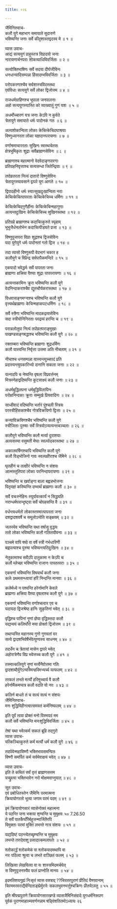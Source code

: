 ```yaml
---
title: ०२६

---
```

जैमिनिरुवाच-  
कलौ युगे महाभाग समायाते सुदारुणे  
भविष्यन्ति जनाः सर्वे कीदृशास्तद्वदस्व मे ॥ १ ॥


व्यास उवाच-  
आद्यं सत्ययुगं प्राहुस्तत्र विप्रादयो जनाः  
नारायणार्चनपराः शोकव्याधिविवर्जिताः ॥ २ ॥


सत्योक्तिभाषिणः सर्वे सदया दीर्घजीविनः  
धनधान्यादिसम्पन्ना हिंसादम्भविवर्जिताः ॥ ३ ॥


परोपकरणाश्चैव सर्वशास्त्रविदस्तथा  
एवंविधाः सत्ययुगे सर्वे लोका द्विजोत्तम ॥ ४ ॥


राजधर्मग्राहिणश्च भूपाला जनपालनाः  
अहो सत्ययुगस्यास्ति को व्याख्यातुं गुणं यशः ॥ ५ ॥


अधर्मोच्चारणं यत्र जनाः केऽपि न कुर्वते  
त्रेतायुगे समायाते धर्मः पादोनकं गतः ॥ ६ ॥


अल्पशोकान्विता लोकाः केचित्केचिदघाश्रयाः  
विष्णुध्यानरता लोका यज्ञदानपरायणाः ॥ ७ ॥


वर्णाश्रमाचाररताः सुखिनः स्वस्थचेतसः  
क्षेत्रभूमिकृतः शूद्राः सर्वेब्राह्मणसेविनः ॥ ८ ॥


ब्राह्मणाश्च महात्मानो वेदवेदाङ्गपारगाः  
प्रतिग्रहनिवृत्ताश्च सत्यसन्धा जितेन्द्रियाः ॥ ९ ॥


तपोव्रतरता नित्यं दातारो विष्णुसेविनः  
त्रेतायुगस्यावसाने द्वापरे युग आगते ॥ १० ॥


द्विपादहीनो धर्मः स्यात्सुखदुःखान्विता नराः  
केचित्केचित्पापरताः केचित्केचिच्च धर्मिणः ॥ ११ ॥


केचित्केचिद्गुणैर्हीनाः केचित्केचिन्महागुणाः  
अत्यन्तदुःखिनः केचित्केचिच्च सुखिनस्तथा ॥ १२ ॥


प्रतिग्रहे ब्राह्मणश्च कदाचित्कुरुते स्पृहाम्  
भूभुजैर्धनलोभेन कदाचित्पीड्यते प्रजा ॥ १३ ॥


विष्णुपूजापरा विप्राः शूद्राश्च द्विजसेविनः  
यदा युगेयुगे धर्मः पादोनतां गतो द्विज ॥ १४ ॥


तदा व्यासो विष्णुरूपी वेदभागं चकार ह  
कलौयुगे च विप्रेन्द्र सर्वपापैकमन्दिरे ॥ १५ ॥


एकपादो भवेद्धर्मः सर्वे पापरता जनाः  
ब्राह्मणाः क्षत्त्रिया वैश्याः शूद्राः पापपरायणाः ॥ १६ ॥


अत्यन्तकामिनः क्रूरा भविष्यन्ति कलौ युगे  
वेदनिन्दाकराश्चैव द्यूतचौर्यकरास्तथा ॥ १७ ॥


विधवासङ्गमग्नाश्च भविष्यन्ति कलौ युगे  
वृत्त्यर्थब्राह्मणाः केचिन्महाकपटधर्मिणः ॥ १८ ॥


सर्वे स्त्रैणा भविष्यन्ति मादकद्रव्यसेविनः  
सदा स्त्रीयोनिनिरताः परद्रव्यं हरन्ति च ॥ १९ ॥


परान्नलोलुपा नित्यं तपोव्रतपराङ्मुखाः  
पाखण्डसङ्गबद्धाश्च भविष्यन्ति कलौ युगे ॥ २० ॥


रक्ताम्बरा भविष्यन्ति ब्राह्मणाः शूद्रधर्मिणः  
कलौ यास्यन्ति निर्वृत्ता उत्तमा अति नीचताम् ॥ २१ ॥


नीचाश्च धनसम्पन्ना यास्यन्त्युच्चपदं प्रति  
प्रदास्यन्त्युपकारिभ्यो दानानि सकला जनाः ॥ २२ ॥


यत्नादपि च नेष्यन्ति वृषला विप्रवर्त्तनम्  
मित्रस्नेहाद्वदिष्यन्ति कूटसाक्ष्यं कलौ जनाः ॥ २३ ॥


अधर्मबुद्धिलपना धर्मबुद्धिविलापिनः  
परोक्षनिन्दकाः क्रूराः सम्मुखे प्रियवादिनः ॥ २४ ॥


साध्वीवादं वदिष्यन्ति भर्तारं पुंश्चली स्त्रियः  
परस्त्रीहिंसकाश्चैव गोत्रविक्रयिणो द्विजाः ॥ २५ ॥


कन्याविक्रयिणश्चैव भविष्यन्ति कलौ युगे  
स्त्रीजिताः पुरुषाः सर्वे स्त्रियोऽप्यत्यन्तचञ्चलाः ॥ २६ ॥


कलौयुगे भविष्यन्ति कलौ मर्त्या दुराशयाः  
अल्पसस्या वसुमती मेघाः स्वल्पोदकास्तथा ॥ २७ ॥


अकालवर्षिणश्चापि भविष्यन्ति कलौ युगे  
कलौ विड्भोजिनो गावः स्वल्पक्षीराश्च जैमिने ॥ २८ ॥


घृतहीनं च तत्क्षीरं भविष्यन्ति न संशयः  
आत्मस्तुतिपरा लोकाः परनिन्दापरायणाः ॥ २९ ॥


भविष्यन्ति च खर्वाङ्गा बाला बह्वन्नभोजनाः  
पितृयज्ञं करिष्यन्ति दम्भार्थं ब्राह्मणाः कलौ ॥ ३० ॥


सर्वे वचःस्नेहिनः स्युर्यावत्कार्यं न सिद्ध्यति  
नरान्धर्मपरान्दृष्ट्वा सर्वे चोपहसन्ति वै ॥ ३१ ॥


वर्धन्त्यधर्मतो लोकास्तस्मात्पापरता जनाः  
दशद्वादशवर्षे च समूलोऽप्येति सङ्क्षयम् ॥ ३२ ॥


जलस्येव भविष्यन्ति यथा वर्षासु वृद्धयः  
ततो लोका भविष्यन्ति कलौ गलितयौवनाः ॥ ३३ ॥


पञ्चमे वापि षष्ठे वा वर्षे स्त्री गर्भधारिणी  
बह्वपत्याश्च पुरुषा भविष्यन्त्यतिदुःखिनः ॥ ३४ ॥


नेतुकामाश्च सर्वेऽपि दातुकामा न केऽपि च  
कलौ म्लेच्छा भविष्यन्ति राजानः पापतत्पराः ॥ ३५ ॥


एकवर्णा भविष्यन्ति विषयार्थं कलौ जनाः  
कलेः प्रथमसन्ध्यायां हरिं निन्दन्ति मानवाः ॥ ३६ ॥


कलेर्मध्ये न पश्यन्ति हरेर्नामानि केवले  
ब्राह्मणाः क्षत्त्रिया वैश्या वृषलाश्च कलौ युगे ॥ ३७ ॥


एकवर्णा भविष्यन्ति वर्णाश्चत्वार एव च  
यदायदा द्विजश्रेष्ठ हानिः सुकृतिनां भवेत् ॥ ३८ ॥


वृद्धिश्च पापिनां नॄणां ज्ञेया वृद्धिस्तदा कलौ  
यद्यप्ययं कलिर्घोरो मया प्रोक्तो द्विजोत्तम ॥ ३९ ॥


तथाप्यस्ति महानस्य गुणो गुणवतां वर  
सत्ये द्वादशभिर्वर्षैर्भवेत्पुण्यस्य साधनम् ॥ ४० ॥


तदर्धेन च त्रेतायां मासेन द्वापरे भवेत्  
अहोरात्रेणैव विप्र भवेत्तच्च कलौ युगे ॥ ४१ ॥


तस्मात्कलियुगे नॄणां मर्त्येनैवोत्तमा गतिः  
द्वादशाब्दैर्युगेऽन्यस्मिन्हरिमभ्यर्च्य यत्फलम् ॥ ४२ ॥


तत्फलं लभते मर्त्यो हरिमुच्चार्य वै कलौ  
हरेर्नामैकमप्यत्र कलौ वदति यो नरः ॥ ४३ ॥


कलिर्न बाधते तं च सत्यं सत्यं न संशयः  
जैमिनिरुवाच-  
मनः शुद्धिविहीनत्वात्समस्तं कर्मनिष्फलम् ॥ ४४ ॥


इति पूर्वं त्वया प्रोक्तं मनो विस्मयदं मम  
कलौ सर्वे भविष्यन्ति मनःशुद्धिविवर्जिताः ॥ ४५ ॥


तेषां यथा भवेत्कर्म सकलं ब्रूहि तद्गुरो  
व्यास उवाच-  
यत्किञ्चित्कुरुते कर्म मर्त्यो धर्मं कलौ युगे ॥ ४६ ॥


तदर्पयेन्महाविष्णौ भक्तिभावसमन्वितः  
विष्णौ समर्पितं कर्म सर्वमेवाक्षयं भवेत् ॥ ४७ ॥


व्यास उवाच-  
इति ते कथितं सर्वं वृत्तं ब्राह्मणसत्तम  
यच्छ्रुत्वा भक्तिभावेन नरो मोक्षमवाप्नुयात् ॥ ४८ ॥


सूत उवाच-  
एवं प्रबोधितस्तेन जैमिनिः परमात्मना  
क्रियायोगरतो भूत्वा जगाम परमं पदम् ॥ ४९ ॥


इमं क्रियायोगसारं व्यासेनोक्तं महात्मना  
ये पठन्ति जना भक्त्या शृण्वन्ति च मुमुक्षवः ५० 7.26.50  
ते सर्वे पातकैर्घोरैर्बहुजन्मार्जितैरपि  
विमुक्ताः परमां मुक्तिं लभन्ते नात्र संशयः ॥ ५१ ॥


यद्यदिष्टं पठन्त्येतच्छृण्वन्ति च मुमुक्षवः  
लभन्ते तत्तदेवाशु प्रसादात्कमलापतेः ॥ ५२ ॥


श्लोकार्द्धं श्लोकमेकं वा श्लोकपादमथापि वा  
नरः पठित्वा श्रुत्वा च लभते वाञ्छितं फलम् ॥ ५३ ॥


लिखित्वा लेखयित्वा वा यः शास्त्रमिदमर्चयेत्  
स विष्णुपूजनस्यैव फलं प्राप्नोति मानवः ॥ ५४ ॥


इदमतिशयगुह्यं निःसृतं व्यास वक्त्राद् ??चिरतरपुराणं प्रीतिदं वैष्णवानाम्  
चिरममरवराद्यैर्वन्दिताङ्घ्रेर्मुरारेः सकलभुवनभर्त्तुश्चक्रिणः प्रीतयेऽस्तु ॥ ५५ ॥


इति श्रीपद्मपुराणे क्रियायोगसारखण्डे व्यासजैमिनिसंवादे युगधर्मनिरूपण  
पूर्वकं पुराणमाहात्म्यवर्णनन्नाम षड्विंशतितमोऽध्यायः २६